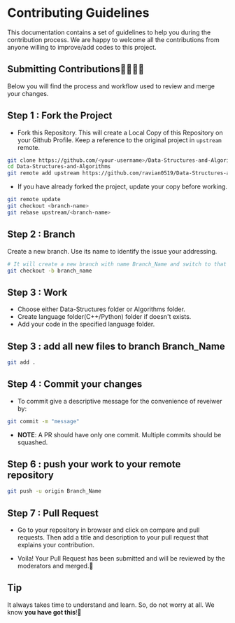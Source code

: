# Contributing Guidelines

This documentation contains a set of guidelines to help you during the contribution process.
We are happy to welcome all the contributions from anyone willing to improve/add codes  to this project.

## Submitting Contributions👩‍💻👨‍💻

Below you will find the process and workflow used to review and merge your changes.

## Step 1 : Fork the Project

- Fork this Repository. This will create a Local Copy of this Repository on your Github Profile. Keep a reference to the original project in `upstream` remote.

```bash
git clone https://github.com/<your-username>/Data-Structures-and-Algorithms.git
cd Data-Structures-and-Algorithms
git remote add upstream https://github.com/ravian0519/Data-Structures-and-Algorithms.git
```

- If you have already forked the project, update your copy before working.

```bash
git remote update
git checkout <branch-name>
git rebase upstream/<branch-name>
```

## Step 2 : Branch

Create a new branch. Use its name to identify the issue your addressing.

```bash
# It will create a new branch with name Branch_Name and switch to that branch 
git checkout -b branch_name
```

## Step 3 : Work

- Choose  either Data-Structures folder or Algorithms folder.
- Create language folder(C++/Python) folder if doesn't exists.
- Add your code in the specified language folder.


## Step 3 : add all new files to branch Branch_Name
```bash
git add .
```

## Step 4 : Commit your changes

- To commit give a descriptive message for the convenience of reveiwer by:

```bash
git commit -m "message"
```

- **NOTE**: A PR should have only one commit. Multiple commits should be squashed.

## Step 6 : push your work to your remote repository

```bash
git push -u origin Branch_Name
```

## Step 7 : Pull Request

- Go to your repository in browser and click on compare and pull requests. Then add a title and description to your pull request that explains your contribution.

- Voila! Your Pull Request has been submitted and will be reviewed by the moderators and merged.🥳

## Tip

It always takes time to understand and learn. So, do not worry at all. We know **you have got this**!💪
